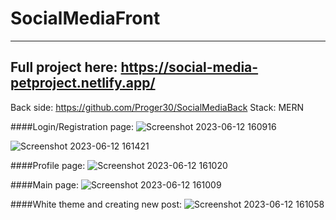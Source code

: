# SocialMediaFront
***
## Full project here: https://social-media-petproject.netlify.app/
Back side: https://github.com/Proger30/SocialMediaBack
Stack: MERN

####Login/Registration page: ![Screenshot 2023-06-12 160916](https://github.com/Proger30/SocialMediaFront/assets/45534457/67bca1cf-9169-4b16-9034-dc091eecf046) 

![Screenshot 2023-06-12 161421](https://github.com/Proger30/SocialMediaFront/assets/45534457/b63edb19-48bb-45a9-9070-e4b819633519)

####Profile page: ![Screenshot 2023-06-12 161020](https://github.com/Proger30/SocialMediaFront/assets/45534457/728e59bc-8ceb-463e-93d9-0a36d03e1eb2)

####Main page: ![Screenshot 2023-06-12 161009](https://github.com/Proger30/SocialMediaFront/assets/45534457/69e863c5-22d7-40e5-aa68-c17ed717fcc3)

####White theme and creating new post:  ![Screenshot 2023-06-12 161058](https://github.com/Proger30/SocialMediaFront/assets/45534457/31b4d57b-70c9-4f11-ba8e-f78905927e55)
